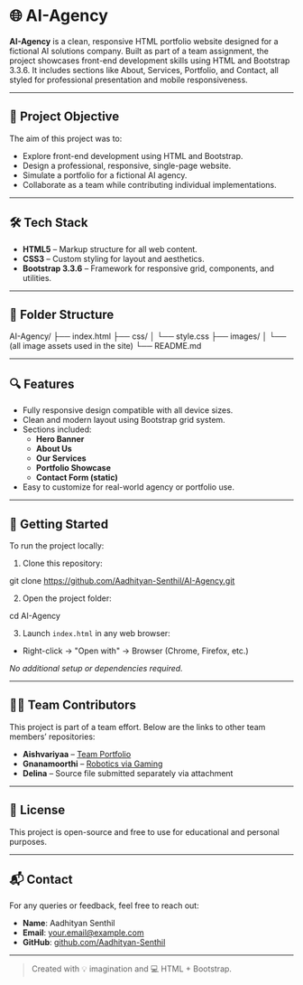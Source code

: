 # 🌐 AI-Agency

**AI-Agency** is a clean, responsive HTML portfolio website designed for a fictional AI solutions company. Built as part of a team assignment, the project showcases front-end development skills using HTML and Bootstrap 3.3.6. It includes sections like About, Services, Portfolio, and Contact, all styled for professional presentation and mobile responsiveness.

---

## 📌 Project Objective

The aim of this project was to:

- Explore front-end development using HTML and Bootstrap.
- Design a professional, responsive, single-page website.
- Simulate a portfolio for a fictional AI agency.
- Collaborate as a team while contributing individual implementations.

---

## 🛠️ Tech Stack

- **HTML5** – Markup structure for all web content.
- **CSS3** – Custom styling for layout and aesthetics.
- **Bootstrap 3.3.6** – Framework for responsive grid, components, and utilities.

---

## 📂 Folder Structure

AI-Agency/ ├── index.html ├── css/ │   └── style.css ├── images/ │   └── (all image assets used in the site) └── README.md

---

## 🔍 Features

- Fully responsive design compatible with all device sizes.
- Clean and modern layout using Bootstrap grid system.
- Sections included:
  - **Hero Banner**
  - **About Us**
  - **Our Services**
  - **Portfolio Showcase**
  - **Contact Form (static)**
- Easy to customize for real-world agency or portfolio use.

---

## 🚀 Getting Started

To run the project locally:

1. Clone this repository:

git clone https://github.com/Aadhityan-Senthil/AI-Agency.git

2. Open the project folder:

cd AI-Agency

3. Launch `index.html` in any web browser:
- Right-click → "Open with" → Browser (Chrome, Firefox, etc.)

_No additional setup or dependencies required._

---

## 👨‍💻 Team Contributors

This project is part of a team effort. Below are the links to other team members’ repositories:

- **Aishvariyaa** – [Team Portfolio](https://github.com/Aishvariyaa/team_portfolio)
- **Gnanamoorthi** – [Robotics via Gaming](https://github.com/Pvgnanamoorthi/Robotics-via-Gaming.git)
- **Delina** – Source file submitted separately via attachment

---

## 📄 License

This project is open-source and free to use for educational and personal purposes.

---

## 📬 Contact

For any queries or feedback, feel free to reach out:

- **Name**: Aadhityan Senthil
- **Email**: your.email@example.com
- **GitHub**: [github.com/Aadhityan-Senthil](https://github.com/Aadhityan-Senthil)

---

> Created with 💡 imagination and 💻 HTML + Bootstrap.
